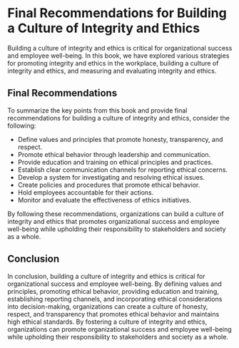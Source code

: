# Final Recommendations for Building a Culture of Integrity and Ethics

Building a culture of integrity and ethics is critical for organizational success and employee well-being. In this book, we have explored various strategies for promoting integrity and ethics in the workplace, building a culture of integrity and ethics, and measuring and evaluating integrity and ethics.

Final Recommendations
---------------------

To summarize the key points from this book and provide final recommendations for building a culture of integrity and ethics, consider the following:

* Define values and principles that promote honesty, transparency, and respect.
* Promote ethical behavior through leadership and communication.
* Provide education and training on ethical principles and practices.
* Establish clear communication channels for reporting ethical concerns.
* Develop a system for investigating and resolving ethical issues.
* Create policies and procedures that promote ethical behavior.
* Hold employees accountable for their actions.
* Monitor and evaluate the effectiveness of ethics initiatives.

By following these recommendations, organizations can build a culture of integrity and ethics that promotes organizational success and employee well-being while upholding their responsibility to stakeholders and society as a whole.

Conclusion
----------

In conclusion, building a culture of integrity and ethics is critical for organizational success and employee well-being. By defining values and principles, promoting ethical behavior, providing education and training, establishing reporting channels, and incorporating ethical considerations into decision-making, organizations can create a culture of honesty, respect, and transparency that promotes ethical behavior and maintains high ethical standards. By fostering a culture of integrity and ethics, organizations can promote organizational success and employee well-being while upholding their responsibility to stakeholders and society as a whole.
